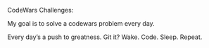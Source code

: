 CodeWars Challenges:

My goal is to solve a codewars problem every day.

Every day’s a push to greatness. Git it?
Wake. Code. Sleep. Repeat.
